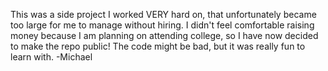 This was a side project I worked VERY hard on, that unfortunately became too large for me to manage without hiring.
I didn't feel comfortable raising money because I am planning on attending college, so I have now decided to make the repo public! 
The code might be bad, but it was really fun to learn with.
-Michael

